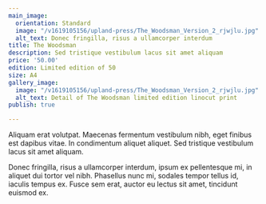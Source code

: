 ```yaml
---
main_image:
  orientation: Standard
  image: "/v1619105156/upland-press/The_Woodsman_Version_2_rjwjlu.jpg"
  alt_text: Donec fringilla, risus a ullamcorper interdum
title: The Woodsman
description: Sed tristique vestibulum lacus sit amet aliquam
price: '50.00'
edition: Limited edition of 50
size: A4
gallery_image:
  image: "/v1619105156/upland-press/The_Woodsman_Version_2_rjwjlu.jpg"
  alt_text: Detail of The Woodsman limited edition linocut print
publish: true

---
```

Aliquam erat volutpat. Maecenas fermentum vestibulum nibh, eget finibus est dapibus vitae. In condimentum aliquet aliquet. Sed tristique vestibulum lacus sit amet aliquam. 

Donec fringilla, risus a ullamcorper interdum, ipsum ex pellentesque mi, in aliquet dui tortor vel nibh. Phasellus nunc mi, sodales tempor tellus id, iaculis tempus ex. Fusce sem erat, auctor eu lectus sit amet, tincidunt euismod ex.